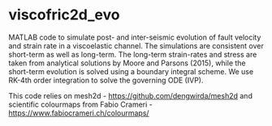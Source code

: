 # viscofric2d_evo
MATLAB code to simulate post- and inter-seismic evolution of fault velocity and strain rate in a viscoelastic channel. The simulations are consistent over short-term as well as long-term. The long-term strain-rates and stress are taken from analytical solutions by Moore and Parsons (2015), while the short-term evolution is solved using a boundary integral scheme. We use RK-4th order integration to solve the governing ODE (IVP).

This code relies on mesh2d - https://github.com/dengwirda/mesh2d
and scientific colourmaps from Fabio Crameri - https://www.fabiocrameri.ch/colourmaps/

